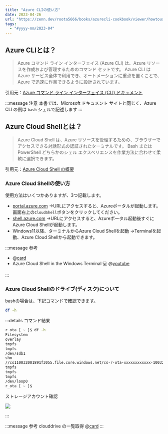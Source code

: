```yaml
---
title: "Azure CLIの使い方"
date: 2023-04-26
url: "https://zenn.dev/roota5666/books/azurecli-cookbook/viewer/howtouse-azurecli"
tags:
  - "#yyyy-mm/2023-04"
---
```


## Azure CLIとは？

>Azure コマンド ライン インターフェイス (Azure CLI) は、Azure リソースを作成および管理するためのコマンド セットです。 Azure CLI は Azure サービス全体で利用でき、オートメーションに重点を置くことで、Azure で迅速に作業できるように設計されています。

引用元：[Azure コマンド ライン インターフェイス (CLI) ドキュメント](https://learn.microsoft.com/ja-jp/cli/azure/)

:::message
注意
本書では、Microsoft ドキュメント サイトと同じく、Azure CLI の例は `bash` シェルで記述します
:::

## Azure Cloud Shellとは？

>Azure Cloud Shell は、Azure リソースを管理するための、ブラウザーでアクセスできる対話形式の認証されたターミナルです。 Bash または PowerShell どちらかのシェル エクスペリエンスを作業方法に合わせて柔軟に選択できます。

引用元：[Azure Cloud Shell の概要](https://learn.microsoft.com/ja-jp/azure/cloud-shell/overview)

### Azure Cloud Shellの使い方

使用方法はいくつかありますが、3つ記載します。

- [portal.azure.com](https://portal.azure.com/)
  →URLにアクセスすると、Azureポータルが起動します。画面右上の`CloudShell`ボタンをクリックしてください。
- [shell.azure.com](https://shell.azure.com/)
  →URLにアクセスすると、Azureポータル起動後すぐにAzure Cloud Shellが起動します。
- Windows11以降、ターミナルからAzure Cloud Shellを起動
  →Terminalを起動、Azure Cloud Shellから起動できます。

:::message
参考

- @[card](https://learn.microsoft.com/ja-jp/azure/cloud-shell/quickstart?tabs=azurecli)
- Azure Cloud Shell in the Windows Terminal 💻
  @[youtube](https://www.youtube.com/watch?v=8CGOARw6zsk&ab_channel=ThomasMaurer)

:::

### Azure Cloud Shellのドライブ(ディスク)について

bashの場合は、下記コマンドで確認できます。

```bash
df -h
```

:::details コマンド結果

```bash
r_ota [ ~ ]$ df -h 
Filesystem                                                                          Size  Used Avail Use% Mounted on
overlay                                                                              49G   31G   18G  63% /
tmpfs                                                                                64M     0   64M   0% /dev
tmpfs                                                                               2.0G     0  2.0G   0% /sys/fs/cgroup
/dev/sdb1                                                                            49G   31G   18G  63% /home
shm                                                                                  64M     0   64M   0% /dev/shm
//cs110032001891f3055.file.core.windows.net/cs-r-ota-xxxxxxxxxxxx-10032001891f3055  6.0G  5.1G  1.0G  84% /usr/csuser/clouddrive
tmpfs                                                                               2.0G     0  2.0G   0% /proc/acpi
tmpfs                                                                               2.0G     0  2.0G   0% /proc/scsi
tmpfs                                                                               2.0G     0  2.0G   0% /sys/firmware
/dev/loop0                                                                          4.9G  755M  3.9G  17% /home/r_ota
r_ota [ ~ ]$ 
```

ストレージアカウント確認

![](https://storage.googleapis.com/zenn-user-upload/a6637598bb8a-20230507.png)

:::

:::message
参考
clouddrive の一覧取得
@[card](https://learn.microsoft.com/ja-jp/azure/cloud-shell/persisting-shell-storage#list-clouddrive)
:::
